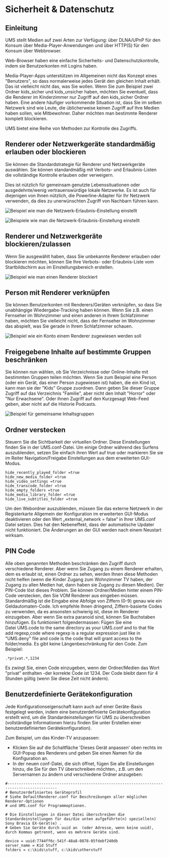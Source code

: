 # Sicherheit & Datenschutz

## Einleitung

UMS stellt Medien auf zwei Arten zur Verfügung: über DLNA/UPnP für den Konsum über Media-Player-Anwendungen und über HTTP(S) für den Konsum über Webbrowser.

Web-Browser haben eine einfache Sicherheits- und Datenschutzkontrolle, indem sie Benutzerkonten mit Logins haben.

Media-Player-Apps unterstützen im Allgemeinen nicht das Konzept eines "Benutzers", so dass normalerweise jedes Gerät den gleichen Inhalt erhält. Das ist vielleicht nicht das, was Sie wollen. Wenn Sie zum Beispiel zwei Ordner kids_sicher und kids_unsicher haben, möchten Sie eventuell, dass die Renderer im Kinderzimmer nur Zugriff auf den kids_sicher Ordner haben. Eine andere häufiger vorkommende Situation ist, dass Sie im selben Netzwerk sind wie Leute, die üblicherweise keinen Zugriff auf Ihre Medien haben sollen, wie Mitbewohner. Daher möchten man bestimmte Renderer komplett blockieren.

UMS bietet eine Reihe von Methoden zur Kontrolle des Zugriffs.

## Renderer oder Netzwerkgeräte standardmäßig erlauben oder blockieren
Sie können die Standardstrategie für Renderer und Netzwerkgeräte auswählen. Sie können standardmäßig mit Verbots- und Erlaubnis-Listen die vollständige Kontrolle erlauben oder verweigern.

Dies ist nützlich für gemeinsam genutzte Lebenssituationen oder ausgedehnte/wenig vertrauenswürdige lokale Netzwerke. Es ist auch für diejenigen von Ihnen nützlich, die Powerline-Adapter für Ihr Netzwerk verwenden, da dies zu unerwünschten Zugriff von Nachbarn führen kann.

![Beispiel wie man die Netzwerk-Erlaubnis-Einstellung einstellt](@site/docs/img/whats-new-in-v14-network-allowblock-preference.png)

![Beispiele wie man die Netzwerk-Erlaubnis-Einstellung einstellt](@site/docs/img/whats-new-in-v14-renderer-allow-preference.png)

## Renderer und Netzwerkgeräte blockieren/zulassen

Wenn Sie ausgewählt haben, dass Sie unbekannte Renderer erlauben oder blockieren möchten, können Sie Ihre Verbots- oder Erlaubnis-Liste vom Startbildschirm aus im Einstellungsbereich erstellen.

![Beispiel wie man einen Renderer blockiert](@site/docs/img/whats-new-in-v14-block-renderer.png)

## Person mit Renderer verknüpfen

Sie können Benutzerkonten mit Renderers/Geräten verknüpfen, so dass Sie unabhängige Wiedergabe-Tracking haben können. Wenn Sie z.B. einen Fernseher im Wohnzimmer und einen anderen in Ihrem Schlafzimmer haben, möchten Sie vielleicht nicht, dass der Fernseher im Wohnzimmer das abspielt, was Sie gerade in Ihrem Schlafzimmer schauen.

![Beispiel wie ein Konto einem Renderer zugewiesen werden soll](@site/docs/img/whats-new-in-v14-assign-account-to-renderer.png)

## Freigegebene Inhalte auf bestimmte Gruppen beschränken

Sie können nun wählen, ob Sie Verzeichnisse oder Online-Inhalte mit bestimmten Gruppen teilen möchten. Wenn Sie zum Beispiel eine Person (oder ein Gerät, das einer Person zugewiesen ist) haben, die ein Kind ist, kann man sie der "Kids" Gruppe zuordnen. Dann geben Sie dieser Gruppe Zugriff auf das Verzeichnis "Familie", aber nicht den Inhalt "Horror" oder "Nur Erwachsene". Oder ihnen Zugriff auf den Kurzgesagt Web-Feed geben, aber nicht auf die Historie Podcasts.

![Beispiel für gemeinsame Inhaltsgruppen](@site/docs/img/whats-new-in-v14-shared-content-group.png)

## Ordner verstecken

Steuern Sie die Sichtbarkeit der virtuellen Ordner. Diese Einstellungen finden Sie in der UMS.conf-Datei. Um einige Ordner während des Surfens auszublenden, setzen Sie einfach ihren Wert auf true oder markieren Sie sie im Reiter Navigation/Freigabe Einstellungen aus dem erweiterten GUI-Modus.

```
hide_recently_played_folder =true
hide_new_media_folder =true
hide_video_settings =true
hide_transcode_folder =true
hide_empty_folders =true
hide_media_library_folder =true
hide_live_subtitles_folder =true
```

Um den Webordner auszublenden, müssen Sie das externe Netzwerk in der Registerkarte Allgemein der Konfiguration im erweiterten GUI-Modus deaktivieren oder den Wert „external_network = false“ in Ihrer UMS.conf Datei setzen. Dies hat den Nebeneffekt, dass der automatische Updater nicht funktioniert. Die Änderungen an der GUI werden nach einem Neustart wirksam.

## PIN Code

Alle oben genannten Methoden beschränken den Zugriff durch verschiedene Renderer. Aber wenn Sie Zugang zu einem Renderer erhalten, dem es erlaubt ist, einen Ordner zu sehen, werden Ihnen diese Methoden nicht helfen (wenn die Kinder Zugang zum Wohnzimmer TV haben, der Zugang zu allen Medien hat, dann haben sie Zugang zu diesen Medien). Der PIN-Code löst dieses Problem. Sie können Ordner/Medien hinter einem PIN-Code verstecken, den Sie VOM Renderer aus eingeben müssen. Standardmäßig ist die Eingabe eine Abfolge von Ziffern (0-9) genau wie ein Geldautomaten-Code. Ich empfehle Ihnen dringend, Ziffern-basierte Codes zu verwenden, da es ansonsten schwierig ist, diese im Renderer einzugeben. Aber wenn Sie extra paranoid sind, können Sie Buchstaben hinzufügen. Es funktioniert folgendermassen: Fügen Sie eine Datei UMS.code to the same directory as your UMS.conf and to that file add regexp,code where regexp is a regular expression just like in "UMS.deny" file and code is the code that will grant access to the folder/media. Es gibt keine Längenbeschränkung für den Code. Zum Beispiel:
```
.*privat.*,1234
```

Es zwingt Sie, einen Code einzugeben, wenn der Ordner/Medien das Wort "privat" enthalten -der korrekte Code ist 1234. Der Code bleibt dann für 4 Stunden gültig (wenn Sie diese Zeit nicht ändern).

## Benutzerdefinierte Gerätekonfiguration

Jede Konfigurationseigenschaft kann auch auf einer Geräte-Basis festgelegt werden, indem eine benutzerdefinierte Gerätekonfiguration erstellt wird, um die Standardeinstellungen für UMS zu überschreiben (vollständige Informationen hierzu finden Sie unter Erstellen einer benutzerdefinierten Gerätekonfiguration).

Zum Beispiel, um das Kinder-TV anzupassen:
- Klicken Sie auf die Schaltfläche 'Dieses Gerät anpassen' oben rechts im GUI-Popup des Renderers und geben Sie einen Namen für die Konfiguration an.
- In der neuen conf-Datei, die sich öffnet, fügen Sie alle Einstellungen hinzu, die Sie für den TV überschreiben möchten., z.B. um den Servernamen zu ändern und verschiedene Ordner anzugeben:
```
#--------------------------------------------------------------------------------------------
# Benutzerdefiniertes Geräteprofil
# Siehe DefaultRenderer.conf für Beschreibungen aller möglichen Renderer-Optionen
# und UMS.conf für Programmoptionen.

# Die Einstellungen in dieser Datei überschreiben die Standardeinstellungen für das/die unten aufgeführte(n) spezielle(n) Sony Bravia EX-Gerät(e) .
# Geben Sie Geräte durch uuid an  (oder Adresse, wenn keine uuid), durch Kommas getrennt, wenn es mehrere Geräte sind.

device = uuid:7744ff6c-541f-48a8-0878-05fdebf240db
server_name = Kid Stuff
folders = c:\kids\stuff, c:\kids\otherstuff
```
